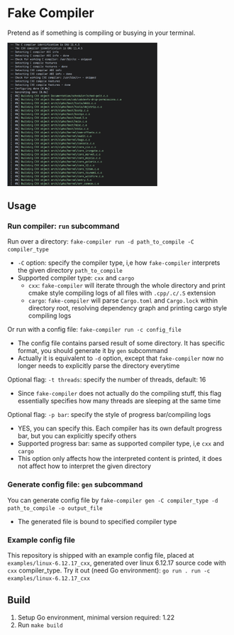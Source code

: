 # Fake Compiler

Pretend as if something is compiling or busying in your terminal.

<img src="assets/image.png" alt="alt text" style="zoom: 33%;" />


## Usage

### Run compiler: `run` subcommand

Run over a directory: `fake-compiler run -d path_to_compile -C compiler_type`
  - `-C` option: specify the compiler type, i,e how `fake-compiler` interprets the given directory `path_to_compile`
  - Supported compiler type: `cxx` and `cargo`
    - `cxx`: `fake-compiler` will iterate through the whole directory and print cmake style compiling logs of all files with `.cpp/.c/.S` extension
    - `cargo`: `fake-compiler` will parse `Cargo.toml` and `Cargo.lock` within directory root, resolving dependency graph and printing cargo style compiling logs

Or run with a config file: `fake-compiler run -c config_file`
  - The config file contains parsed result of some directory. It has specific format, you should generate it by `gen` subcommand
  - Actually it is equivalent to `-d` option, except that `fake-compiler` now no longer needs to explicitly parse the directory everytime

Optional flag: `-t threads`: specify the number of threads, default: 16
  - Since `fake-compiler` does not actually do the compiling stuff, this flag essentially specifies how many threads are sleeping at the same time

Optional flag: `-p bar`: specify the style of progress bar/compiling logs
  - YES, you can specify this. Each compiler has its own default progress bar, but you can explicitly specify others
  - Supported progress bar: same as supported compiler type, i,e `cxx` and `cargo`
  - This option only affects how the interpreted content is printed, it does not affect how to interpret the given directory

### Generate config file: `gen` subcommand
You can generate config file by `fake-compiler gen -C compiler_type -d path_to_compile -o output_file`
  - The generated file is bound to specified compiler type


### Example config file
This repository is shipped with an example config file, placed at `examples/linux-6.12.17_cxx`, generated over linux 6.12.17 source code with `cxx` compiler_type. Try it out (need Go environment): `go run . run -c examples/linux-6.12.17_cxx`



## Build

1. Setup Go environment, minimal version required: 1.22
2. Run `make build` 